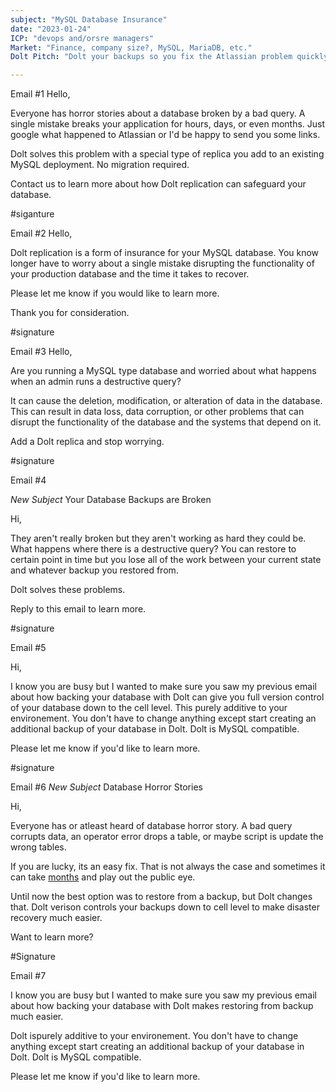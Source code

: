 ```yaml
---
subject: "MySQL Database Insurance"
date: "2023-01-24"
ICP: "devops and/orsre managers"
Market: "Finance, company size?, MySQL, MariaDB, etc."
Dolt Pitch: "Dolt your backups so you fix the Atlassian problem quickly. Minutes, not days/months"

---
```





Email #1
Hello,

Everyone has horror stories about a database broken by a bad query. A single mistake breaks your application for hours, days, or even months. Just google what happened to Atlassian or I'd be happy to send you some links.

Dolt solves this problem with a special type of replica you add to an existing MySQL deployment. No migration required.

Contact us to learn more about how Dolt replication can safeguard your database.

#siganture

Email #2
Hello,

Dolt replication is a form of insurance for your MySQL database. You know longer have to worry about a single mistake disrupting the functionality of your production database and the time it takes to recover.

Please let me know if you would like to learn more. 

Thank you for consideration.

#signature

Email #3
Hello,

Are you running a MySQL type database and worried about what happens when an admin runs a destructive query?

It can cause the deletion, modification, or alteration of data in the database. This can result in data loss, data corruption, or other problems that can disrupt the functionality of the database and the systems that depend on it.

Add a Dolt replica and stop worrying. 

#signature

Email #4

*New Subject* Your Database Backups are Broken

Hi,

They aren't really broken but they aren't working as hard they could be. What happens where there is a destructive query? You can restore to certain point in time but you lose all of the work between your current state and whatever backup you restored from. 

Dolt solves these problems.

Reply to this email to learn more.

#signature

Email #5

Hi,

I know you are busy but I wanted to make sure you saw my previous email about how backing your database with Dolt can give you full version control of your database down to the cell level. This purely additive to your environement. You don't have to change anything except start creating an additional backup of your database in Dolt. Dolt is MySQL compatible. 

Please let me know if you'd like to learn more.

#signature

Email #6
*New Subject* Database Horror Stories

Hi,

Everyone has or atleast heard of database horror story. A bad query corrupts data, an operator error drops a table, or maybe script is update the wrong tables. 

If you are lucky, its an easy fix. That is not always the case and sometimes it can take [months](https://www.dolthub.com/blog/2022-04-14-atlassian-outage-prevention/) and play out the public eye.

Until now the best option was to restore from a backup, but Dolt changes that. Dolt verison controls your backups down to cell level to make disaster recovery  much easier.

Want to learn more?

#Signature

Email #7

I know you are busy but I wanted to make sure you saw my previous email about how backing your database with Dolt makes restoring from backup much easier.

Dolt ispurely additive to your environement. You don't have to change anything except start creating an additional backup of your database in Dolt. Dolt is MySQL compatible. 

Please let me know if you'd like to learn more.

